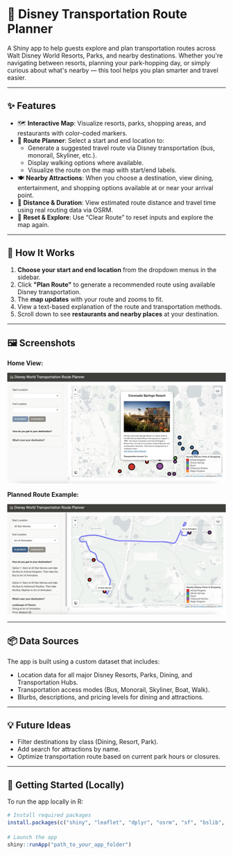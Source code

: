 # 🏰 Disney Transportation Route Planner

A Shiny app to help guests explore and plan transportation routes across Walt Disney World Resorts, Parks, and nearby destinations. Whether you're navigating between resorts, planning your park-hopping day, or simply curious about what's nearby — this tool helps you plan smarter and travel easier.

---

## ✨ Features

- 🗺️ **Interactive Map**: Visualize resorts, parks, shopping areas, and restaurants with color-coded markers.
- 🧭 **Route Planner**: Select a start and end location to:
  - Generate a suggested travel route via Disney transportation (bus, monorail, Skyliner, etc.).
  - Display walking options where available.
  - Visualize the route on the map with start/end labels.
- 🍽️ **Nearby Attractions**: When you choose a destination, view dining, entertainment, and shopping options available at or near your arrival point.
- 📏 **Distance & Duration**: View estimated route distance and travel time using real routing data via OSRM.
- 🧼 **Reset & Explore**: Use “Clear Route” to reset inputs and explore the map again.

---

## 🔧 How It Works

1. **Choose your start and end location** from the dropdown menus in the sidebar.
2. Click **"Plan Route"** to generate a recommended route using available Disney transportation.
3. The **map updates** with your route and zooms to fit.
4. View a text-based explanation of the route and transportation methods.
5. Scroll down to see **restaurants and nearby places** at your destination.

---

## 🖼️ Screenshots

**Home View:**

![Home View](utils/01_route_planner_app.jpg)

**Planned Route Example:**

![Route Example](utils/02_route_planner_app.jpg)

---

## 📦 Data Sources

The app is built using a custom dataset that includes:
- Location data for all major Disney Resorts, Parks, Dining, and Transportation Hubs.
- Transportation access modes (Bus, Monorail, Skyliner, Boat, Walk).
- Blurbs, descriptions, and pricing levels for dining and attractions.

---

## 💡 Future Ideas

- Filter destinations by class (Dining, Resort, Park).
- Add search for attractions by name.
- Optimize transportation route based on current park hours or closures.

---

## 🚀 Getting Started (Locally)

To run the app locally in R:

```r
# Install required packages
install.packages(c("shiny", "leaflet", "dplyr", "osrm", "sf", "bslib", "shinyjs"))

# Launch the app
shiny::runApp("path_to_your_app_folder")
```

